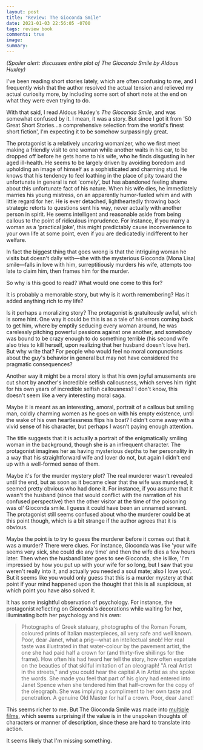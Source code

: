 ```yaml
---
layout: post
title: "Review: The Gioconda Smile"
date: 2021-01-03 22:56:05 -0700
tags: review book
comments: true
image:
summary:
---
```

*(Spoiler alert: discusses entire plot of The Gioconda Smile by Aldous Huxley)*

I've been reading short stories lately, which are often confusing to me, and I frequently wish that the author resolved the actual tension and relieved my actual curiosity more, by including some sort of short note at the end on what they were even trying to do.

With that said, I read Aldous Huxley's *The Gioconda Smile*, and was somewhat confused by it. I mean, it was a story. But since I got it from '50 Great Short Stories...a comprehensive selection from the world's finest short fiction', I'm expecting it to be somehow surpassingly great.

The protagonist is a relatively uncaring womanizer, who we first meet making a friendly visit to one woman while another waits in his car, to be dropped off before he gets home to his wife, who he finds disgusting in her aged ill-health. He seems to be largely driven by avoiding boredom and upholding an image of himself as a sophisticated and charming stud. He knows that his tendency to feel loathing in the place of pity toward the unfortunate in general is not 'comely', but has abandoned feeling shame about this unfortunate fact of his nature. When his wife dies, he immediately marries his young mistress, on an apparently humor-fueled whim and with little regard for her. He is ever detached, lightheartedly throwing back strategic retorts to questions sent his way, never actually with another person in spirit. He seems intelligent and reasonable aside from being callous to the point of ridiculous imprudence. For instance, if you marry a woman as a 'practical joke', this might predictably cause inconvenience to your own life at some point, even if you are dedicatedly indifferent to her welfare.

In fact the biggest thing that goes wrong is that the intriguing woman he visits but doesn't dally with&mdash;she with the mysterious Gioconda (Mona Lisa) smile&mdash;falls in love with him, surreptitiously murders his wife, attempts too late to claim him, then frames him for the murder.

So why is this good to read? What would one come to this for?

It is probably a memorable story, but why is it worth remembering? Has it added anything rich to my life?

Is it perhaps a moralizing story? The protagonist is gratuitously awful, which is some hint. One way it could be this is as a tale of his errors coming back to get him, where by emptily seducing every woman around, he was carelessly pitching powerful passions against one another, and somebody was bound to be crazy enough to do something terrible (his second wife also tries to kill herself, upon realizing that her husband doesn't love her). But why write that? For people who would feel no moral compunctions about the guy's behavior in general but may not have considered the pragmatic consequences?

Another way it might be a moral story is that his own joyful amusements are cut short by another's incredible selfish callousness, which serves him right for his own years of incredible selfish callousness? I don't know, this doesn't seem like a very interesting moral saga.

Maybe it is meant as an interesting, amoral, portrait of a callous but smiling man, coldly charming women as he goes on with his empty existence, until the wake of his own heartlessness flips his boat? I didn't come away with a vivid sense of his character, but perhaps I wasn't paying enough attention.

The title suggests that it is actually a portrait of the enigmatically smiling woman in the background, though she is an infrequent character. The protagonist imagines her as having mysterious depths to her personality in a way that his straightforward wife and lover do not, but again I didn't end up with a well-formed sense of them.

Maybe it's for the murder mystery plot? The real murderer wasn't revealed until the end, but as soon as it became clear that the wife was murdered, it seemed pretty obvious who had done it. For instance, if you assume that it wasn't the husband (since that would conflict with the narration of his confused perspective) then the other visitor at the time of the poisoning was ol' Gioconda smile. I guess it could have been an unnamed servant. The protagonist still seems confused about who the murderer could be at this point though, which is a bit strange if the author agrees that it is obvious.

Maybe the point is to try to guess the murderer before it comes out that it was a murder? There were clues. For instance, Gioconda was like 'your wife seems very sick, she could die any time' and then the wife dies a few hours later. Then when the husband later goes to see Gioconda, she is like, 'I'm impressed by how you put up with your wife for so long, but I saw that you weren't really into it, and actually you needed a soul mate; also I love you'. But it seems like you would only guess that this is a murder mystery at that point if your mind happened upon the thought that this is all suspicious, at which point you have also solved it.

It has some insightful observation of psychology. For instance, the protagonist reflecting on Gioconda's decorations while waiting for her, illuminating both her psychology and his own:

> Photographs of Greek statuary, photographs of the Roman Forum, coloured prints of Italian masterpieces, all very safe and well known. Poor, dear Janet, what a prig—what an intellectual snob! Her real taste was illustrated in that water-colour by the pavement artist, the one she had paid half a crown for (and thirty-five shillings for the frame). How often his had heard her tell the story, how often expatiate on the beauties of that skilful imitation of an oleograph! "A real Artist in the streets," and you could hear the capital A in Artist as she spoke the words. She made you feel that part of his glory had entered into Janet Spence when she tendered him that half-crown for the copy of the oleograph. She was implying a compliment to her own taste and penetration. A genuine Old Master for half a crown. Poor, dear Janet!

This seems richer to me. But The Gioconda Smile was made into [multiple](https://en.wikipedia.org/wiki/A_Woman%27s_Vengeance) [films](https://en.wikipedia.org/wiki/The_Gioconda_Smile_(film)), which seems surprising if the value is in the unspoken thoughts of characters or manner of description, since these are hard to translate into action.

It seems likely that I'm missing something.
